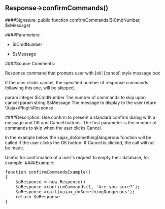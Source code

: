 ## Response->confirmCommands()

####Signature: public function confirmCommands($iCmdNumber, $sMessage)

####Parameters:

* $iCmdNumber

* $sMessage




####Source Comments:

Response command that prompts user with [ok] [cancel] style message box

If the user clicks cancel, the specified number of response commands
following this one, will be skipped.

param integer       $iCmdNumber     The number of commands to skip upon cancel
param string		$sMessage		The message to display to the user
return \Xajax\Plugin\Response

####Description:
Use confirm to present a standard confirm dialog with a message and OK and Cancel buttons.
The first parameter is the number of commands to skip when the user clicks Cancel. 

In the example below the xajax_doSomethingDangerous function will be called if the user clicks the OK button. If Cancel is clicked, the call will not be made.

Useful for confirmation of a user's request to empty their database, for example.
####Example:
<pre>
function confirmCommandsExample()
{
    $oResponse = new Response()
    $oResponse->confirmCommands(1, 'Are you sure?');
    $oResponse->call(xajax_doSomethingDangerous');
    return $oResponse
}
</pre>